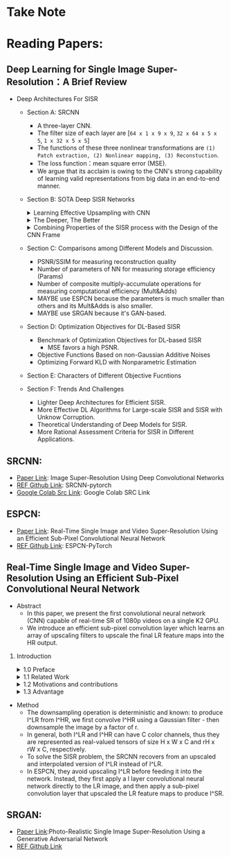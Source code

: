 # Take Note

# Reading Papers:
## Deep Learning for Single Image Super-Resolution：A Brief Review
* Deep Architectures For SISR
    * Section A: SRCNN
        * A three-layer CNN.
        * The filter size of each layer are [`64 x 1 x 9 x 9`, `32 x 64 x 5 x 5`, `1 x 32 x 5 x 5`]
        * The functions of these three nonlinear transformations are `(1) Patch extraction, (2) Nonlinear mapping, (3) Reconstuction`.
        * The loss function：mean square error (MSE).
        * We argue that its acclaim is owing to the CNN's strong capability of learning valid representations from big data in an end-to-end manner.
    * Section B: SOTA Deep SISR Networks
        <details>
        <summary> Learning Effective Upsampling with CNN </summary>
        
        * FSRCNN is the first work to use normal deconvolution layer to reconstruct HR images from LR feature maps.
        * ESPCN
            * Efficient Subpixel Convolution Layer
            * Rather than increasing resolution by explicitly enlarging feature maps as the deconvolution layer does, ESPCN extends the channels of the output features for storing the extra points to increase resolution and then rearranges these points to obtain the HR output through a specific mapping criterion.
        </details>
        
        <details>
        <summary> The Deeper, The Better </summary>

        * VDSR is the first very deep model used in SISR.
            * The second contribution is the residual learning.
        * DRCN
            * To overcome the difficulties of training a deep recursive CNN, a multisupervised strategy is applied, and the result can be regarded as the fusion of 16 intermediate results.
        * SRResNet
            * It composed of 16 residual units (a residual unit consists of two nonlinear convolutions with residual learning.)
        * DRRN
        * DRCN
            * Then, to accommodate parameter reduction, each block shares the same parameters and is reused recursively.
        * EDSR
            * Remove the usage of BN.
            * Increases the number of output features of each layer on a large scale.
        * MDSR
            * Achieve the multiscale architecture.
        * SRDenseNet
        </details>

        <details>
        <summary> Combining Properties of the SISR process with the Design of the CNN Frame </summary>

        * Combining sparse coding with deep NN
        * Learning to ensemble by NN
        * Deep architectures with progressive methodology
            * DEGREE
            * LapSRN: Generate SR of different scales progressively.
            * PixelSR: 
                * Leverage conditional autoregresive models to generate SR pixel-by-pixel.
                * First applies conditional PixelCNN to SISR.
        * Deep architectures with backprojection
        * Usage of additional information from LR
            * DEGREE: takes the edge map of LR as another input.
            * SFT-GAN: extra semantic information of LR for better perceptual quality.
        * Reconstruction-based frameworks based on priors offered by deep NN
            * IRCNN: they first trained a series of CNN-based denoisers with different noise levels and took backprojection as the reconstruction part.
        * Deep architectures with internal examples
            * ZSSR: 
                * the first literature combining deep architectures with interal-example learning.
                * However, this approach will increase runtime immensely.

        </details>

    * Section C: Comparisons among Different Models and Discussion.
        * PSNR/SSIM for measuring reconstruction quality
        * Number of parameters of NN for measuring storage efficiency (Params)
        * Number of composite multiply-accumulate operations for measuring computational efficiency (Mult&Adds)
        * MAYBE use ESPCN because the parameters is much smaller than others and its Mult&Adds is also smaller.
        * MAYBE use SRGAN because it's GAN-based.

    * Section D: Optimization Objectives for DL-Based SISR
        * Benchmark of Optimization Objectives for DL-based SISR
            * MSE favors a high PSNR.
        * Objective Functions Based on non-Gaussian Additive Noises
        * Optimizing Forward KLD with Nonparametric Estimation
    
    * Section E: Characters of Different Objective Fucntions
        
    * Section F: Trends And Challenges
        * Lighter Deep Architectures for Efficient SISR.
        * More Effective DL Algorithms for Large-scale SISR and SISR with Unknow Corruption.
        * Theoretical Understanding of Deep Models for SISR.
        * More Rational Assessment Criteria for SISR in Different Applications.

## SRCNN: 
* [Paper Link](https://arxiv.org/abs/1501.00092): Image Super-Resolution Using Deep Convolutional Networks
* [REF Github Link](https://github.com/yjn870/SRCNN-pytorch): SRCNN-pytorch
* [Google Colab Src Link](https://colab.research.google.com/drive/16nYeVokmDM_1cc_bi6z0Zu-MX9MRTbU3#scrollTo=GgR0KL5H2zv8): Google Colab SRC Link

## ESPCN:
* [Paper Link](https://arxiv.org/abs/1609.05158): Real-Time Single Image and Video Super-Resolution Using an Efficient Sub-Pixel Convolutional Neural Network
* [REF Github Link](https://github.com/Lornatang/ESPCN-PyTorch/blob/a3804d810e1416356c9e2b0bbb1619e39fa858d4/espcn_pytorch/model.py#L18): ESPCN-PyTorch
## Real-Time Single Image and Video Super-Resolution Using an Efficient Sub-Pixel Convolutional Neural Network
* Abstract
    * In this paper, we present the first convolutional neural network (CNN) capable of real-time SR of 1080p videos on a single K2 GPU.
    * We introduce an efficient sub-pixel convolution layer which learns an array of upscaling filters to upscale the final LR feature maps into the HR output.

1. Introduction
    <details>
    <summary> 1.0 Preface </summary>

    * The global SR problem assumes LR data to be a low-pass filtered (blurred), downsampled and nisy version of HR data.
    * It's a highly ill-posed problem, due to the loss of high-frequency information that occurs during the non-invertible low-pass filtering and subsampling operations.
    </details>
    <details>
    <summary> 1.1 Related Work </summary>

    * Sparse coding is an effective mechanism that assumes any natural image can be sparsely represented in a transform domain.
    * This transform domain is usually a dictionary of image atoms, which can be learnt through a training process that tries to discover the correspondence between LR and HR patches.
    </details>
    <details>
    <summary> 1.2 Motivations and contributions </summary>

    * To super-resolve a LR image into HR space, it is necessary to increase the resolution of the LR image to match that of the HR image at some point.
    * In this paper, contrary to previous works, we propose to increase the resolution from LR to HR only at the very end of the network and super-resolbe HR data from LR feature maps.
    </details>
    <details>
    <summary> 1.3 Advantage </summary>

    * For a network with L layers, we learn n_L-1 upscaling filters for the n_L-1 feature maps as opposed to one upscaling filter for the input image.
    * Thus, the network is capable of learning a better and more complex LR to HR mapping compared to a single fixed filter upscaling at the first layer.
    </details>

* Method
    * The downsampling operation is deterministic and known: to produce I^LR from I^HR, we first convolve I^HR using a Gaussian filter - then downsample the image by a factor of r.
    * In general, both I^LR and I^HR can have C color channels, thus they are represented as real-valued tensors of size H x W x C and rH x rW x C, respectively.
    * To solve the SISR problem, the SRCNN recovers from an upscaled and interpolated version of I^LR instead of I^LR.
    * In ESPCN, they avoid upscaling I^LR before feeding it into the network. Instead, they first apply a l layer convolutional neural network directly to the LR image, and then apply a sub-pixel convolution layer that upscaled the LR feature maps to produce I^SR.
## SRGAN:
* [Paper Link](https://arxiv.org/abs/1609.04802):Photo-Realistic Single Image Super-Resolution Using a Generative Adversarial Network
* [REF Github Link](https://github.com/Lornatang/SRGAN-PyTorch)
